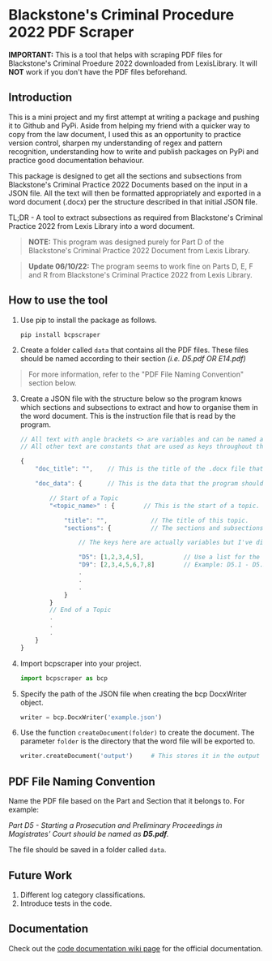 # Blackstone's Criminal Procedure 2022 PDF Scraper

**IMPORTANT:** This is a tool that helps with scraping PDF files for Blackstone's Criminal Proedure 2022 downloaded from LexisLibrary. It will **NOT** work if you don't have the PDF files beforehand.

## Introduction

This is a mini project and my first attempt at writing a package and pushing it to Github and PyPi. Aside from helping my friend with a quicker way to copy from the law document, I used this as an opportunity to practice version control, sharpen my understanding of regex and pattern recognition, understanding how to write and publish packages on PyPi and practice good documentation behaviour.

This package is designed to get all the sections and subsections from Blackstone's Criminal Practice 2022 Documents based on the input in a JSON file. All the text will then be formatted appropriately and exported in a word document (.docx) per the structure described in that initial JSON file.

TL;DR - A tool to extract subsections as required from Blackstone's Criminal Practice 2022 from Lexis Library into a word document.

> **NOTE:** This program was designed purely for Part D of the Blackstone's Criminal Practice 2022 Document from Lexis Library. 

> **Update 06/10/22:** The program seems to work fine on Parts D, E, F and R from Blackstone's Criminal Practice 2022 from Lexis Library.

## How to use the tool

1. Use pip to install the package as follows.

    ```console
    pip install bcpscraper
    ```

2. Create a folder called `data` that contains all the PDF files. These files should be named according to their section *(i.e. D5.pdf OR E14.pdf)*
> For more information, refer to the "PDF File Naming Convention" section below.

3. Create a JSON file with the structure below so the program knows which sections and subsections to extract and how to organise them in the word document. This is the instruction file that is read by the program.

    ```js
    // All text with angle brackets <> are variables and can be named according to preference.
    // All other text are constants that are used as keys throughout the program.

    {
        "doc_title": "",    // This is the title of the .docx file that will be created.

        "doc_data": {       // This is the data that the program should look for.

            // Start of a Topic
            "<topic_name>" : {        // This is the start of a topic. There can be as many topics as you want within this JSON file.

                "title": "",            // The title of this topic.
                "sections": {           // The sections and subsections that the progrma should look for

                    // The keys here are actually variables but I've displayed them as text as an example situation.

                    "D5": [1,2,3,4,5],           // Use a list for the subsections within that particular section 
                    "D9": [2,3,4,5,6,7,8]        // Example: D5.1 - D5.5 and D9.2 - D9.8
                    .
                    .
                    .
                }
            }
            // End of a Topic
            .
            .
            .
        }
    }
    ```

4. Import bcpscraper into your project.
    ```py
    import bcpscraper as bcp
    ```

5. Specify the path of the JSON file when creating the bcp DocxWriter object.
    ```py
    writer = bcp.DocxWriter('example.json')
    ```

6. Use the function `createDocument(folder)` to create the document. The parameter `folder` is the directory that the word file will be exported to.
    ```py
    writer.createDocument('output')     # This stores it in the output folder
    ```

## PDF File Naming Convention

Name the PDF file based on the Part and Section that it belongs to. For example:

*Part D5 - Starting a Prosecution and Preliminary Proceedings in Magistrates' Court should be named as **D5.pdf**.*

The file should be saved in a folder called `data`.

## Future Work

1. Different log category classifications.
2. Introduce tests in the code.

## Documentation

Check out the [code documentation wiki page](https://github.com/thekhoo/bcpscraper/wiki/Code-Documentation) for the official documentation.
